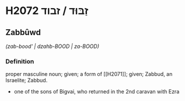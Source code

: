 # H2072 זַבּוּד / זבוד

## Zabbûwd

_(zab-bood' | dzahb-BOOD | za-BOOD)_

### Definition

proper masculine noun; given; a form of [[H2071]]; given; Zabbud, an Israelite; Zabbud.

- one of the sons of Bigvai, who returned in the 2nd caravan with Ezra

